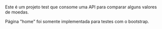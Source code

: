 Este é um projeto test que consome uma API para comparar alguns valores de moedas.

Página "home" foi somente implementada para testes com o bootstrap.

